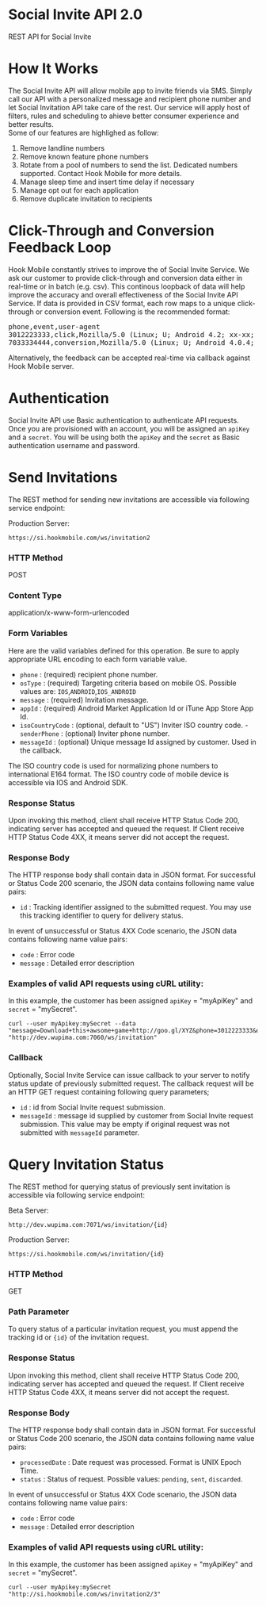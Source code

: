 Social Invite API 2.0
============

REST API for Social Invite


# How It Works
The Social Invite API will allow mobile app to invite friends via SMS. 
Simply call our API with a personalized message and recipient phone number and let Social Invitation API take care of the rest. 
Our service will apply host of filters, rules and scheduling to ahieve better consumer experience and better results.  
Some of our features are highlighed as follow:

1. Remove landline numbers
2. Remove known feature phone numbers
3. Rotate from a pool of numbers to send the list. Dedicated numbers supported.  Contact Hook Mobile for more details.
4. Manage sleep time and insert time delay if necessary
5. Manage opt out for each application
6. Remove duplicate invitation to recipients

# Click-Through and Conversion Feedback Loop
Hook Mobile constantly strives to improve the of Social Invite Service.  We ask our customer to provide click-through and conversion data either in real-time or in batch (e.g. csv). This continous loopback of data will help improve the accuracy and overall effectiveness of the Social Invite API Service.
If data is provided in CSV format, each row maps to a unique click-through or conversion event.  Following is the recommended format:

<pre>phone,event,user-agent
3012223333,click,Mozilla/5.0 (Linux; U; Android 4.2; xx-xx; GT-I9500 Build/JDQ39) AppleWebKit/534.30 (KHTML, like Gecko) Version/4.0 Mobile Safari/534.30
7033334444,conversion,Mozilla/5.0 (Linux; U; Android 4.0.4; pl-pl; Sony Xperia Neo V Build/IMM76D) AppleWebKit/534.30 (KHTML, like Gecko) Version/4.0 Mobile Safari/534.30
</pre>

Alternatively, the feedback can be accepted real-time via callback against Hook Mobile server.  

# Authentication
Social Invite API use Basic authentication to authenticate API requests.  Once you are provisioned with an account, you will be assigned an <code>apiKey</code> and a <code>secret</code>.  You will be using both the <code>apiKey</code> and the <code>secret</code> as Basic authentication username and password.

# Send Invitations
The REST method for sending new invitations are accessible via following service endpoint:

Production Server: 
<pre><code>https://si.hookmobile.com/ws/invitation2</code></pre>

<H3>HTTP Method</H3>
POST

<H3>Content Type</H3>
application/x-www-form-urlencoded

<H3>Form Variables</H3>
Here are the valid variables defined for this operation.  Be sure to apply appropriate URL encoding to each form variable value.

- <code>phone</code> : (required) recipient phone number.
- <code>osType</code> : (required) Targeting criteria based on mobile OS. Possible values are: <code>IOS</code>,<code>ANDROID</code>,<code>IOS_ANDROID</code>
- <code>message</code> : (required) Invitation message.  
- <code>appId</code> : (required) Android Market Application Id or iTune App Store App Id.
- <code>isoCountryCode</code> : (optional, default to "US") Inviter ISO country code.  - <code>senderPhone</code> : (optional) Inviter phone number.
- <code>messageId</code> : (optional) Unique message Id assigned by customer.  Used in the callback.

The ISO country code is used for normalizing phone numbers to international E164 format.  The ISO country code of mobile device is accessible via IOS and Android SDK.

<H3>Response Status</H3>
Upon invoking this method, client shall receive HTTP Status Code 200, indicating server has accepted and queued the request. If Client receive HTTP Status Code 4XX, it means server did not accept the request.

<H3>Response Body</H3>
The HTTP response body shall contain data in JSON format. For successful or Status Code 200 scenario, the JSON data contains following name value pairs:

- <code>id</code> : Tracking identifier assigned to the submitted request.  You may use this tracking identifier to query for delivery status.

In event of unsuccessful or Status 4XX Code scenario, the JSON data contains following name value pairs:

- <code>code</code> : Error code
- <code>message</code> : Detailed error description

<H3>Examples of valid API requests using cURL utility:</H3>
In this example, the customer has been assigned <code>apiKey</code> = "myApiKey" and <code>secret</code> = "mySecret".  

<pre><code>curl --user myApikey:mySecret --data "message=Download+this+awsome+game+http://goo.gl/XYZ&amp;phone=3012223333&amp;osType=ANDROID&amp;appId=com.mediocre.sprinklefree&amp;messageId=8s3k3g" "http://dev.wupima.com:7060/ws/invitation"</code></pre>

<H3>Callback</H3>
Optionally, Social Invite Service can issue callback to your server to notify status update of previously submitted request.
The callback request will be an HTTP GET request containing following query parameters;

-  <code>id</code> : id from Social Invite request submission.
-  <code>messageId</code> : message id supplied by customer from Social Invite request submission.  This value may be empty if original request was not submitted with <code>messageId</code> parameter.


# Query Invitation Status
The REST method for querying status of previously sent invitation is accessible via following service endpoint:

Beta Server: 
<pre><code>http://dev.wupima.com:7071/ws/invitation/{id}</code></pre>
Production Server: 
<pre><code>https://si.hookmobile.com/ws/invitation/{id}</code></pre>

<H3>HTTP Method</H3>
GET

<H3>Path Parameter</H3>
To query status of a particular invitation request, you must append the tracking id or <code>{id}</code> of the invitation request.

<H3>Response Status</H3>
Upon invoking this method, client shall receive HTTP Status Code 200, indicating server has accepted and queued the request. If Client receive HTTP Status Code 4XX, it means server did not accept the request.

<H3>Response Body</H3>
The HTTP response body shall contain data in JSON format. For successful or Status Code 200 scenario, the JSON data contains following name value pairs:

- <code>processedDate</code> : Date request was processed. Format is UNIX Epoch Time.
- <code>status</code> : Status of request. Possible values: <code>pending</code>, <code>sent</code>, <code>discarded</code>. 

In event of unsuccessful or Status 4XX Code scenario, the JSON data contains following name value pairs:

- <code>code</code> : Error code
- <code>message</code> : Detailed error description

<H3>Examples of valid API requests using cURL utility:</H3>
In this example, the customer has been assigned <code>apiKey</code> = "myApiKey" and <code>secret</code> = "mySecret".  

<pre><code>curl --user myApikey:mySecret "http://si.hookmobile.com/ws/invitation2/3"</code></pre>



